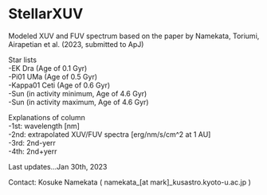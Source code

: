 # StellarXUV
  
Modeled XUV and FUV spectrum based on the paper by Namekata, Toriumi, Airapetian et al. (2023, submitted to ApJ)
  
Star lists  
-EK Dra (Age of 0.1 Gyr)  
-Pi01 UMa (Age of 0.5 Gyr)  
-Kappa01 Ceti  (Age of 0.6 Gyr)  
-Sun (in activity minimum, Age of 4.6 Gyr)  
-Sun (in activity maximum, Age of 4.6 Gyr)  
  
Explanations of column  
-1st: wavelength [nm]  
-2nd: extrapolated XUV/FUV spectra [erg/nm/s/cm^2 at 1 AU]  
-3rd: 2nd-yerr  
-4th: 2nd+yerr  
  
Last updates...Jan 30th, 2023   
  
Contact: Kosuke Namekata ( namekata_[at mark]_kusastro.kyoto-u.ac.jp )
